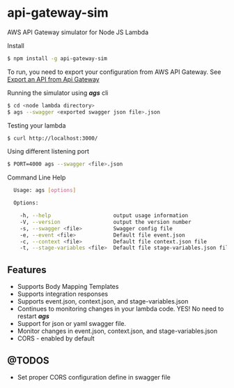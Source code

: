 # api-gateway-sim
AWS API Gateway simulator for Node JS Lambda

Install
```bash
$ npm install -g api-gateway-sim
```

To run, you need to export your configuration from AWS API Gateway.  See [Export an API from Api Gateway](http://docs.aws.amazon.com/apigateway/latest/developerguide/api-gateway-export-api.html)

Running the simulator using **_ags_** cli
```bash
$ cd <node lambda directory>
$ ags --swagger <exported swagger json file>.json

```

Testing your lambda
```bash
$ curl http://localhost:3000/
```

Using different listening port
```bash
$ PORT=4000 ags --swagger <file>.json
```

Command Line Help
```bash
  Usage: ags [options]

  Options:

    -h, --help                    output usage information
    -V, --version                 output the version number
    -s, --swagger <file>          Swagger config file
    -e, --event <file>            Default file event.json
    -c, --context <file>          Default file context.json file
    -t, --stage-variables <file>  Default file stage-variables.json file
```

Features
---------

* Supports Body Mapping Templates
* Supports integration responses
* Supports event.json, context.json, and stage-variables.json
* Continues to monitoring changes in your lambda code.  YES! No need to restart **_ags_**
* Support for json or yaml swagger file.
* Monitor changes in event.json, context.json, and stage-variables.json
* CORS - enabled by default

@TODOS
------
* Set proper CORS configuration define in swagger file

